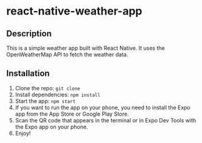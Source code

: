 # react-native-weather-app

## Description

This is a simple weather app built with React Native. It uses the OpenWeatherMap API to fetch the weather data.

## Installation

1. Clone the repo: `git clone`
2. Install dependencies: `npm install`
3. Start the app: `npm start`
4. If you want to run the app on your phone, you need to install the Expo app from the App Store or Google Play Store.
5. Scan the QR code that appears in the terminal or in Expo Dev Tools with the Expo app on your phone.
6. Enjoy!
